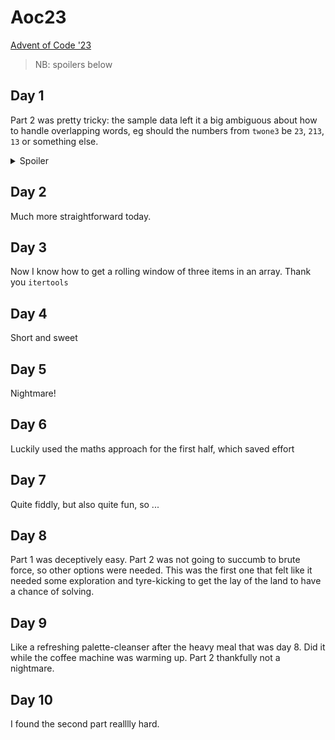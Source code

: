 # Aoc23
[Advent of Code '23](https://adventofcode.com/2023)

> NB: spoilers below

## Day 1

Part 2 was pretty tricky: the sample data left it a big ambiguous about how to handle overlapping words, 
eg should the numbers from `twone3` be `23`, `213`, `13` or something else.

<details>
  <summary>Spoiler</summary>
  
  My initial guess was wrong - overlapping words are all counted.
</details>

## Day 2

Much more straightforward today. 

## Day 3

Now I know how to get a rolling window of three items in an array. Thank you `itertools`

## Day 4

Short and sweet

## Day 5

Nightmare!

## Day 6

Luckily used the maths approach for the first half, which saved effort

## Day 7

Quite fiddly, but also quite fun, so ...

## Day 8

Part 1 was deceptively easy. Part 2 was not going to succumb to brute force, 
so other options were needed. This was the first one that felt like it needed
some exploration and tyre-kicking to get the lay of the land to have a chance
of solving.

## Day 9

Like a refreshing palette-cleanser after the heavy meal that was day 8. Did it
while the coffee machine was warming up. Part 2 thankfully not a nightmare.

## Day 10

I found the second part realllly hard. 